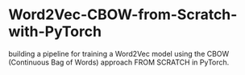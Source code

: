 # Word2Vec-CBOW-from-Scratch-with-PyTorch
building a pipeline for training a Word2Vec model using the CBOW (Continuous Bag of Words) approach FROM SCRATCH in PyTorch.
